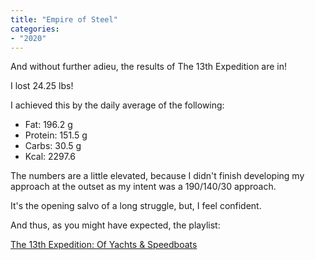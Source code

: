 ```yaml
---
title: "Empire of Steel"
categories:
- "2020"
---
```


And without further adieu, the results of The 13th Expedition are in!

I lost 24.25 lbs!  


I achieved this by the daily average of the following:

* Fat: 196.2 g
* Protein: 151.5 g
* Carbs: 30.5 g
* Kcal: 2297.6

The numbers are a little elevated, because I didn't finish developing my approach at the outset as my intent was a 190/140/30 approach.

It's the opening salvo of a long struggle, but, I feel confident.

And thus, as you might have expected, the playlist:


[The 13th Expedition: Of Yachts & Speedboats](https://open.spotify.com/playlist/0M4PGECQ62HiD4JpegHv43?si=O3-BTLgrTLi_MKoNAu4g4w)

